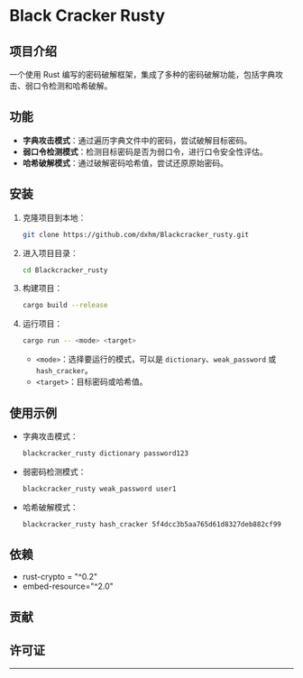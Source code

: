 # Black Cracker Rusty

## 项目介绍

一个使用 Rust 编写的密码破解框架，集成了多种的密码破解功能，包括字典攻击、弱口令检测和哈希破解。

## 功能

- **字典攻击模式**：通过遍历字典文件中的密码，尝试破解目标密码。
- **弱口令检测模式**：检测目标密码是否为弱口令，进行口令安全性评估。
- **哈希破解模式**：通过破解密码哈希值，尝试还原原始密码。

## 安装

1. 克隆项目到本地：

   ```bash
   git clone https://github.com/dxhm/Blackcracker_rusty.git
   ```

2. 进入项目目录：

   ```bash
   cd Blackcracker_rusty
   ```

3. 构建项目：

   ```bash
   cargo build --release
   ```

4. 运行项目：

   ```bash
   cargo run -- <mode> <target>
   ```

   - `<mode>`：选择要运行的模式，可以是 `dictionary`、`weak_password` 或 `hash_cracker`。
   - `<target>`：目标密码或哈希值。

## 使用示例

- 字典攻击模式：

  ```bash
  blackcracker_rusty dictionary password123
  ```

- 弱密码检测模式：

  ```bash
  blackcracker_rusty weak_password user1
  ```

- 哈希破解模式：

  ```bash
  blackcracker_rusty hash_cracker 5f4dcc3b5aa765d61d8327deb882cf99
  ```

## 依赖

- rust-crypto = "^0.2"
- embed-resource="^2.0"

## 贡献



## 许可证



---

